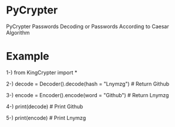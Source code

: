 # PyCrypter
PyCrypter Passwords Decoding or Passwords According to Caesar Algorithm

# Example

1-) from KingCrypter import  *

2-) decode = Decoder().decode(hash  =  "Lnymzg") # Return Github

3-) encode = Encoder().encode(word  =  "Github") # Return Lnymzg

4-) print(decode) # Print Github

5-) print(encode) # Print Lnymzg
